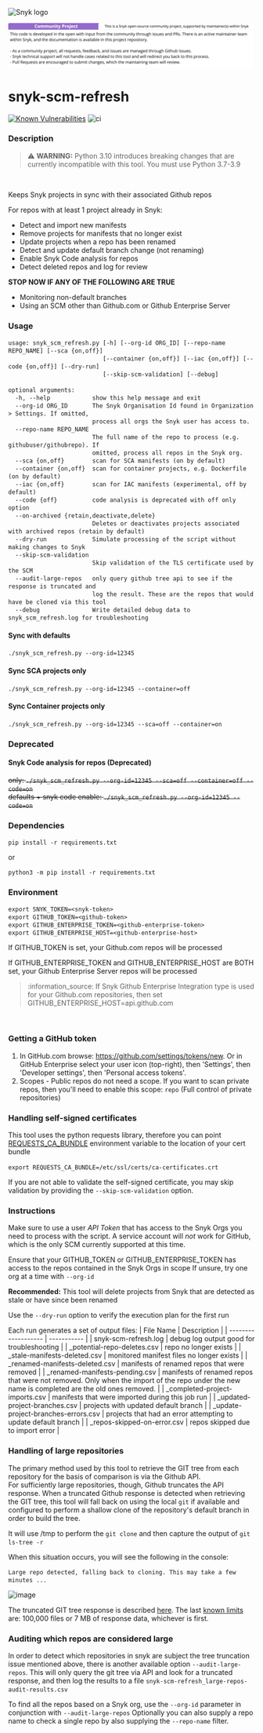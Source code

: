 ![Snyk logo](https://snyk.io/style/asset/logo/snyk-print.svg)

![snyk-oss-category](https://github.com/snyk-labs/oss-images/blob/main/oss-community.jpg)

# snyk-scm-refresh
[![Known Vulnerabilities](https://snyk.io/test/github/snyk-labs/snyk-scm-refresh/badge.svg)](https://snyk.io/test/github/snyk-labs/snyk-scm-refresh) ![ci](https://github.com/snyk-labs/snyk-scm-refresh/actions/workflows/ci.yml/badge.svg)

### Description

<blockquote>
<g-emoji class="g-emoji" alias="warning" fallback-src="https://github.githubassets.com/images/icons/emoji/unicode/26a0.png">⚠️</g-emoji> <strong>WARNING:</strong>
Python 3.10 introduces breaking changes that are currently incompatible with this tool. You must use Python 3.7-3.9
</blockquote>
<br/>

Keeps Snyk projects in sync with their associated Github repos

For repos with at least 1 project already in Snyk:
- Detect and import new manifests
- Remove projects for manifests that no longer exist
- Update projects when a repo has been renamed 
- Detect and update default branch change (not renaming)
- Enable Snyk Code analysis for repos
- Detect deleted repos and log for review



**STOP NOW IF ANY OF THE FOLLOWING ARE TRUE**
- Monitoring non-default branches
- Using an SCM other than Github.com or Github Enterprise Server

### Usage
```
usage: snyk_scm_refresh.py [-h] [--org-id ORG_ID] [--repo-name REPO_NAME] [--sca {on,off}]
                           [--container {on,off}] [--iac {on,off}] [--code {on,off}] [--dry-run]
                           [--skip-scm-validation] [--debug]

optional arguments:
  -h, --help            show this help message and exit
  --org-id ORG_ID       The Snyk Organisation Id found in Organization > Settings. If omitted,
                        process all orgs the Snyk user has access to.
  --repo-name REPO_NAME
                        The full name of the repo to process (e.g. githubuser/githubrepo). If
                        omitted, process all repos in the Snyk org.
  --sca {on,off}        scan for SCA manifests (on by default)
  --container {on,off}  scan for container projects, e.g. Dockerfile (on by default)
  --iac {on,off}        scan for IAC manifests (experimental, off by default)
  --code {off}          code analysis is deprecated with off only option
  --on-archived {retain,deactivate,delete}
                        Deletes or deactivates projects associated with archived repos (retain by default)
  --dry-run             Simulate processing of the script without making changes to Snyk
  --skip-scm-validation
                        Skip validation of the TLS certificate used by the SCM
  --audit-large-repos   only query github tree api to see if the response is truncated and 
                        log the result. These are the repos that would have be cloned via this tool
  --debug               Write detailed debug data to snyk_scm_refresh.log for troubleshooting
```

#### Sync with defaults
`./snyk_scm_refresh.py --org-id=12345`

#### Sync SCA projects only
`./snyk_scm_refresh.py --org-id=12345 --container=off`

#### Sync Container projects only
`./snyk_scm_refresh.py --org-id=12345 --sca=off --container=on`

### Deprecated
#### Snyk Code analysis for repos (Deprecated)
~~only: `./snyk_scm_refresh.py --org-id=12345 --sca=off --container=off --code=on`~~</br>
~~defaults + snyk code enable: `./snyk_scm_refresh.py --org-id=12345 --code=on`~~


### Dependencies
```
pip install -r requirements.txt
```
or
```
python3 -m pip install -r requirements.txt
```
### Environment
```
export SNYK_TOKEN=<snyk-token>
export GITHUB_TOKEN=<github-token>
export GITHUB_ENTERPRISE_TOKEN=<github-enterprise-token>
export GITHUB_ENTERPRISE_HOST=<github-enterprise-host>
```
If GITHUB_TOKEN is set, your Github.com repos will be processed

If GITHUB_ENTERPRISE_TOKEN and GITHUB_ENTERPRISE_HOST are BOTH set, your Github Enterprise Server repos will be processed

<blockquote>
:information_source:
If Snyk Github Enterprise Integration type is used for your Github.com repositories, then set GITHUB_ENTERPRISE_HOST=api.github.com
</blockquote>
<br/>

### Getting a GitHub token

1. In GitHub.com browse: https://github.com/settings/tokens/new. Or in GitHub Enterprise select your user icon (top-right), then 'Settings', then 'Developer settings', then 'Personal access tokens'.
2. Scopes - Public repos do not need a scope. If you want to scan private repos, then you'll need to enable this scope: `repo` (Full control of private repositories)

### Handling self-signed certificates
This tool uses the python requests library, therefore you can point [REQUESTS_CA_BUNDLE](https://docs.python-requests.org/en/master/user/advanced/#ssl-cert-verification) environment variable to the location of your cert bundle

`export REQUESTS_CA_BUNDLE=/etc/ssl/certs/ca-certificates.crt`

If you are not able to validate the self-signed certificate, you may skip validation by providing the `--skip-scm-validation` option. 

### Instructions
Make sure to use a user *API Token* that has access to the Snyk Orgs you need to process with the script.  A service account will *not* work for GitHub, which is the only SCM currently supported at this time.

Ensure that your GITHUB_TOKEN or GITHUB_ENTERPRISE_TOKEN has access to the repos contained in the Snyk Orgs in scope
If unsure, try one org at a time with `--org-id`

**Recommended:**
This tool will delete projects from Snyk that are detected as stale or have since been renamed

Use the `--dry-run` option to verify the execution plan for the first run

  Each run generates a set of output files:
| File Name           | Description |
| ------------------- | ----------- |
| snyk-scm-refresh.log | debug log output good for troubleshooting |
| _potential-repo-deletes.csv | repo no longer exists |
| _stale-manifests-deleted.csv | monitored manifest files no longer exists |
| _renamed-manifests-deleted.csv | manifests of renamed repos that were removed |
| _renamed-manifests-pending.csv | manifests of renamed repos that were not removed. Only when the import of the repo under the new name is completed are the old ones removed. |
| _completed-project-imports.csv | manifests that were imported during this job run |
| _updated-project-branches.csv | projects with updated default branch  |
| _update-project-branches-errors.csv | projects that had an error attempting to update default branch |
| _repos-skipped-on-error.csv | repos skipped due to import error |

### Handling of large repositories
The primary method used by this tool to retrieve the GIT tree from each repository for the basis of comparison is via the Github API.  
For sufficiently large repositories, though, Github truncates the API response.  When a truncated Github response is detected when retrieving the GIT tree,
this tool will fall back on using the local `git` if available and configured to perform a shallow clone of the repository's default branch in order to build the tree.

It will use /tmp to perform the `git clone` and then capture the output of `git ls-tree -r`

When this situation occurs, you will see the following in the console:
```
Large repo detected, falling back to cloning. This may take a few minutes ...
```

![image](https://user-images.githubusercontent.com/59706011/163878251-e874b073-eab6-48c0-9bd3-ea995005e4a9.png)

The truncated GIT tree response is described [here](https://docs.github.com/en/rest/reference/git#get-a-tree).  The last [known limits](https://github.community/t/github-get-tree-api-limits-and-recursivity/1300/2) are: 100,000 files or 7 MB of response data, whichever is first.

### Auditing which repos are considered large
In order to detect which repositories in snyk are subject the tree truncation issue mentioned above, there is another available option `--audit-large-repos`.
This will only query the git tree via API and look for a truncated response, and then log the results to a file `snyk-scm-refresh_large-repos-audit-results.csv`

To find all the repos based on a Snyk org, use the `--org-id` parameter in conjunction with `--audit-large-repos`
Optionally you can also supply a repo name to check a single repo by also supplying the `--repo-name` filter.
